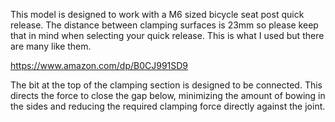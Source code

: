 This model is designed to work with a M6 sized bicycle seat post quick release.  The distance between clamping surfaces is 23mm so please keep that in mind when selecting your quick release.  This is what I used but there are many like them.

https://www.amazon.com/dp/B0CJ991SD9


The bit at the top of the clamping section is designed to be connected. This directs the force to close the gap below, minimizing the amount of bowing in the sides and reducing the required clamping force directly against the joint.
